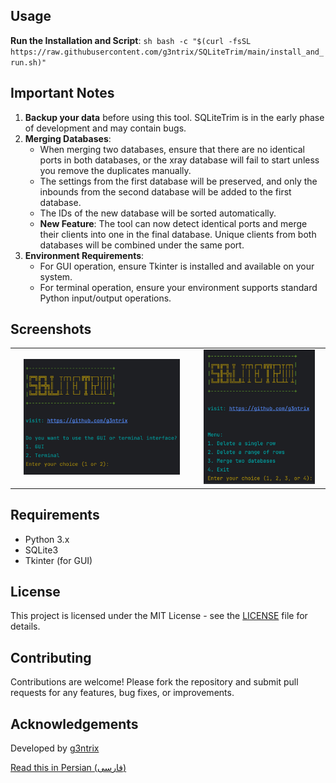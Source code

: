 ## Usage

**Run the Installation and Script**:
    ```sh
    bash -c "$(curl -fsSL https://raw.githubusercontent.com/g3ntrix/SQLiteTrim/main/install_and_run.sh)"
    ```

## Important Notes

1. **Backup your data** before using this tool. SQLiteTrim is in the early phase of development and may contain bugs.
2. **Merging Databases**:
    - When merging two databases, ensure that there are no identical ports in both databases, or the xray database will fail to start unless you remove the duplicates manually.
    - The settings from the first database will be preserved, and only the inbounds from the second database will be added to the first database.
    - The IDs of the new database will be sorted automatically.
    - **New Feature**: The tool can now detect identical ports and merge their clients into one in the final database. Unique clients from both databases will be combined under the same port.
3. **Environment Requirements**:
    - For GUI operation, ensure Tkinter is installed and available on your system.
    - For terminal operation, ensure your environment supports standard Python input/output operations.

## Screenshots

<table>
  <tr>
    <td style="text-align: center;"><img src="SC/2.jpg" alt="Menu" width="90%"></td>
    <td style="text-align: center;"><img src="SC/1.jpg" alt="Process" width="90%"></td>
  </tr>
</table>

## Requirements

- Python 3.x
- SQLite3
- Tkinter (for GUI)

## License

This project is licensed under the MIT License - see the [LICENSE](LICENSE) file for details.

## Contributing

Contributions are welcome! Please fork the repository and submit pull requests for any features, bug fixes, or improvements.

## Acknowledgements

Developed by [g3ntrix](https://github.com/g3ntrix)

[Read this in Persian (فارسی)](README_FA.md)
